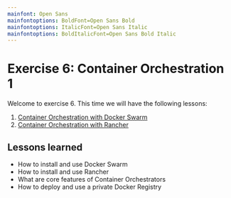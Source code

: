 ```yaml
---
mainfont: Open Sans
mainfontoptions: BoldFont=Open Sans Bold
mainfontoptions: ItalicFont=Open Sans Italic
mainfontoptions: BoldItalicFont=Open Sans Bold Italic
---
```

# Exercise 6: Container Orchestration 1

Welcome to exercise 6. This time we will have the following lessons:

1. [Container Orchestration with Docker Swarm](lesson-swarm.md)
2. [Container Orchestration with Rancher](lesson-rancher.md)

## Lessons learned
 - How to install and use Docker Swarm
 - How to install and use Rancher
 - What are core features of Container Orchestrators
 - How to deploy and use a private Docker Registry